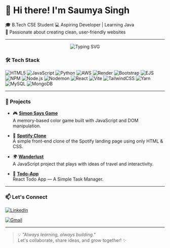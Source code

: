 # 👋 Hi there! I'm Saumya Singh

🎓 B.Tech CSE Student 
💻 Aspiring Developer | Learning Java  
🌟 Passionate about creating clean, user-friendly websites

---

<p align="center">
  <img src="https://readme-typing-svg.herokuapp.com?font=Fira+Code&size=24&duration=4000&pause=1000&color=00FFC6&center=true&vCenter=true&width=650&lines=Hi+I'm+Saumya+👋;Tech+Minimalist+🎮;Web+Developer+%7C+React+%7C+Learning+Java;Let's+Build+Cool+Things+Together+💻" alt="Typing SVG" />
</p>

### 🛠️ Tech Stack

![HTML5](https://img.shields.io/badge/HTML5-E34F26?style=for-the-badge&logo=html5&logoColor=white) ![JavaScript](https://img.shields.io/badge/JavaScript-F7DF1E?style=for-the-badge&logo=javascript&logoColor=black) ![Python](https://img.shields.io/badge/Python-3776AB?style=for-the-badge&logo=python&logoColor=white) ![AWS](https://img.shields.io/badge/AWS-FF9900?style=for-the-badge&logo=amazonaws&logoColor=white) ![Render](https://img.shields.io/badge/Render-46E3B7?style=for-the-badge&logo=render&logoColor=white) ![Bootstrap](https://img.shields.io/badge/Bootstrap-7952B3?style=for-the-badge&logo=bootstrap&logoColor=white) ![EJS](https://img.shields.io/badge/EJS-8F4E09?style=for-the-badge&logo=ejs&logoColor=white) ![NPM](https://img.shields.io/badge/NPM-CB3837?style=for-the-badge&logo=npm&logoColor=white) ![Node.js](https://img.shields.io/badge/Node.js-339933?style=for-the-badge&logo=nodedotjs&logoColor=white) ![Nodemon](https://img.shields.io/badge/Nodemon-76D04B?style=for-the-badge&logo=nodemon&logoColor=white) ![React](https://img.shields.io/badge/React-20232A?style=for-the-badge&logo=react&logoColor=61DAFB) ![Vite](https://img.shields.io/badge/Vite-646CFF?style=for-the-badge&logo=vite&logoColor=white) ![TailwindCSS](https://img.shields.io/badge/TailwindCSS-06B6D4?style=for-the-badge&logo=tailwindcss&logoColor=white) ![Yarn](https://img.shields.io/badge/Yarn-2C8EBB?style=for-the-badge&logo=yarn&logoColor=white) ![MySQL](https://img.shields.io/badge/MySQL-005C84?style=for-the-badge&logo=mysql&logoColor=white) ![MongoDB](https://img.shields.io/badge/MongoDB-47A248?style=for-the-badge&logo=mongodb&logoColor=white)


---

### 🚀 Projects

- 🎮 **[Simon Says Game](https://github.com/saumyasingh-111/simon-says-game)**  
  A memory-based color game built with JavaScript and DOM manipulation.

- 🎵 **[Spotify Clone](https://github.com/saumyasingh-111/spotify-clone)**  
  A simple front-end clone of the Spotify landing page using only HTML & CSS.

- 🌍 **[Wanderlust](https://github.com/saumyasingh-111/Wanderlust)**  
  A JavaScript project that plays with ideas of travel and interactivity.

- 🎯 **[Todo-App](https://github.com/saumyasingh-111/Todo-List)**  
  React Todo App — A Simple Task Manager.

---

### 📫 Let's Connect

[![LinkedIn](https://img.shields.io/badge/LinkedIn-blue?style=for-the-badge&logo=linkedin&logoColor=white)](https://www.linkedin.com/in/saumya-singh-417a72316)


[![Gmail](https://img.shields.io/badge/Gmail-D14836?style=for-the-badge&logo=gmail&logoColor=white)](mailto:saumyasingh3234@gmail.com)


---

> 💡 _"Always learning, always building."_  
> Let's collaborate, share ideas, and grow together! ✨

